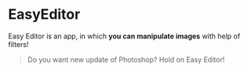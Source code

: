 # EasyEditor
Easy Editor is an app, in which **you can manipulate images** with help of filters!
> Do you want new update of Photoshop? Hold on Easy Editor!
